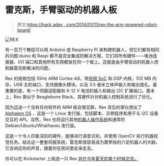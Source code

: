 # 雷克斯，手臂驱动的机器人板

> 原文:[https://hack aday . com/2014/01/11/rex-the-arm-powered-robot-board/](https://hackaday.com/2014/01/11/rex-the-arm-powered-robot-board/)

![REX](../Images/3b055435b5f4e329eba5f3be9b712b08.png)

有一百万个教程可以用 Arduino 或 Raspberry Pi 来构建机器人，但它们都有相同的问题:duino 和 Raspi 都不是完全集成的解决方案，它们将所有硬件——电池连接器、I/O 端口和其他所有东西都放在同一个板上。这就是由手臂驱动的机器人控制器雷克斯解决的问题。

Rex 的规格包括 1GHz ARM Cortex-A8，带[视频 SoC](http://www.ti.com/lsds/ti/arm/arm_video_solutions/arm_cortex_a8_video/tms320dm37x_soc/products.page?paramCriteria=no) 和 DSP 内核，512 MB 内存，USB 主机端口，支持摄像头模块，以及 3.5 毫米立体声输入和输出插孔。最重要的是，有一个伺服适配器和 6-12 V 电池的输入和输出 I2C 扩展端口。基本上，Rex 类似于 Beaglebone Black，其硬件针对机器人控制系统进行了优化。

因为运送一个没有任何软件的 ARM 板会很无聊，Rex 背后的家伙想出了 [Alphalem OS](http://alphalem.com/pages/alphalem-os) ，这是一个 Linux 发行版，包括脚本、示例程序和用于与 I2C 设备交互的 API。当然，Rex 也将运行其他[机器人操作系统](http://www.ros.org/)和通常的 Debian/Ubuntu/Whathaveu 发行版。

这是一个令人印象深刻的硬件，能够进行语音识别，并使用 OpenCV 执行机器视觉任务。结合这一整套伺服系统，雷克斯很容易成为噩梦般的六足机器人的大脑，它会响应你的声音，跟着你在房间里走来走去。

你可以在 Kickstarter 上挑选一只 Rex [并在今年夏天的某个时候交货。](http://www.kickstarter.com/projects/alphalem/rex-the-brain-for-robots)